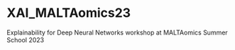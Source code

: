 # XAI_MALTAomics23
Explainability for Deep Neural Networks workshop at MALTAomics Summer School 2023
